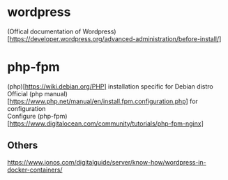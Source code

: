 # wordpress
(Offical documentation of Wordpress)[https://developer.wordpress.org/advanced-administration/before-install/]  

# php-fpm
(php)[https://wiki.debian.org/PHP] installation specific for Debian distro  
Official (php manual)[https://www.php.net/manual/en/install.fpm.configuration.php] for configuration  
Configure (php-fpm)[https://www.digitalocean.com/community/tutorials/php-fpm-nginx]  



## Others
https://www.ionos.com/digitalguide/server/know-how/wordpress-in-docker-containers/